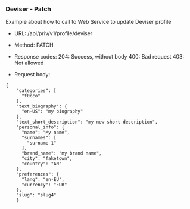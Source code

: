 ### Deviser - Patch

Example about how to call to Web Service to update Deviser profile

* URL: /api/priv/v1/profile/deviser
* Method: PATCH
* Response codes: 
  204: Success, without body
  400: Bad request
  403: Not allowed
  
* Request body: 

```
{
    "categories": [
      "f0cco"
    ],
    "text_biography": {
      "en-US": "my biography"
    },
    "text_short_description": "my new short description",
    "personal_info": {
      "name": "My name",
      "surnames": [
        "surname 1"
      ],
      "brand_name": "my brand name",
      "city": "faketown",
      "country": "AN"
    },
    "preferences": {
      "lang": "en-EU",
      "currency": "EUR"
    },
    "slug": "slug4"
    }
```